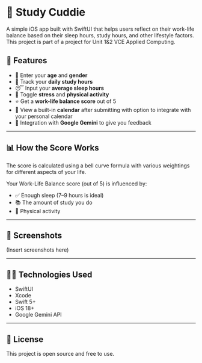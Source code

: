 # 🌟 Study Cuddie

A simple iOS app built with SwiftUI that helps users reflect on their work-life balance based on their sleep hours, study hours, and other lifestyle factors. This project is part of a project for Unit 1&2 VCE Applied Computing.

## 📱 Features

- 🎯 Enter your **age** and **gender**
- 🧠 Track your **daily study hours**
- 😴 Input your **average sleep hours**
- 📅 Toggle **stress** and **physical activity**
- ⭐ Get a **work-life balance score** out of 5
- 📆 View a built-in **calendar** after submitting with option to integrate with your personal calendar
- 🤖 Integration with **Google Gemini** to give you feedback

---

## 📊 How the Score Works

The score is calculated using a bell curve formula with various weightings for different aspects of your life. 

Your Work-Life Balance score (out of 5) is influenced by:

- ✅ Enough sleep (7–9 hours is ideal)
- 📚 The amount of study you do
- 💪 Physical activity

---

## 📸 Screenshots

(Insert screenshots here)

---

## 🧑‍💻 Technologies Used

- SwiftUI
- Xcode
- Swift 5+
- iOS 18+
- Google Gemini API

---

## 📄 License

This project is open source and free to use.
